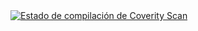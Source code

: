 <a  href = " https://scan.coverity.com/projects/administrador-de-viveros " > 
  <img  alt = " Estado de compilación de Coverity Scan "
        src = " https://scan.coverity.com/projects/25025 /insignia.svg " /> 
</a>
